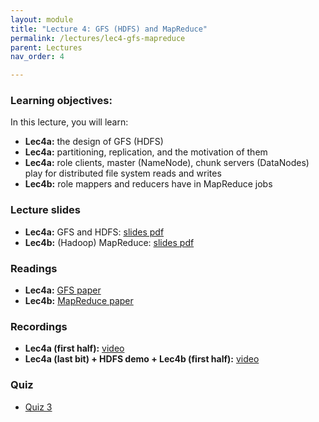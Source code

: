 ```yaml
---
layout: module
title: "Lecture 4: GFS (HDFS) and MapReduce"
permalink: /lectures/lec4-gfs-mapreduce
parent: Lectures
nav_order: 4

---
```


### Learning objectives:

In this lecture, you will learn:

* **Lec4a:** the design of GFS (HDFS)
* **Lec4a:** partitioning, replication, and the motivation of them
* **Lec4a:** role clients, master (NameNode), chunk servers (DataNodes) play for distributed file system reads and writes
* **Lec4b:** role mappers and reducers have in MapReduce jobs



### Lecture slides

* **Lec4a:** GFS and HDFS: [slides pdf](/ds5110-cs5501-spring24/assets/docs/lec4a-gfs-hdfs.pdf)
* **Lec4b:** (Hadoop) MapReduce: [slides pdf](/ds5110-cs5501-spring24/assets/docs/lec4b-mapreduce.pdf)



### Readings 

* **Lec4a:** [GFS paper](https://static.googleusercontent.com/media/research.google.com/en//archive/gfs-sosp2003.pdf)
* **Lec4b:** [MapReduce paper](https://static.googleusercontent.com/media/research.google.com/en//archive/mapreduce-osdi04.pdf)



### Recordings

* **Lec4a (first half):** [video](https://edstem.org/us/courses/53518/discussion/4330064)
* **Lec4a (last bit) + HDFS demo + Lec4b (first half):** [video](https://edstem.org/us/courses/53518/discussion/4349229)


### Quiz

* [Quiz 3](https://forms.gle/Y2twqC89sWNokJ1f7)
